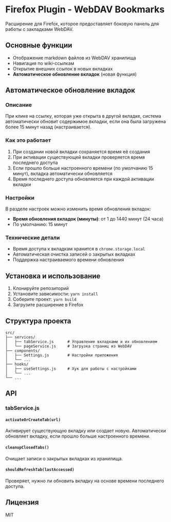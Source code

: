 # Firefox Plugin - WebDAV Bookmarks

Расширение для Firefox, которое предоставляет боковую панель для работы с закладками WebDAV.

## Основные функции

- Отображение markdown файлов из WebDAV хранилища
- Навигация по wiki-ссылкам
- Открытие внешних ссылок в новых вкладках
- **Автоматическое обновление вкладок** (новая функция)

## Автоматическое обновление вкладок

### Описание
При клике на ссылку, которая уже открыта в другой вкладке, система автоматически обновит содержимое вкладки, если она была загружена более 15 минут назад (настраивается).

### Как это работает
1. При создании новой вкладки сохраняется время её создания
2. При активации существующей вкладки проверяется время последнего доступа
3. Если прошло больше настроенного времени (по умолчанию 15 минут), вкладка автоматически обновляется
4. Время последнего доступа обновляется при каждой активации вкладки

### Настройки
В разделе настроек можно изменить время обновления вкладок:
- **Время обновления вкладок (минуты)**: от 1 до 1440 минут (24 часа)
- По умолчанию: 15 минут

### Технические детали
- Время доступа к вкладкам хранится в `chrome.storage.local`
- Автоматическая очистка записей о закрытых вкладках
- Поддержка настраиваемого времени обновления

## Установка и использование

1. Клонируйте репозиторий
2. Установите зависимости: `yarn install`
3. Соберите проект: `yarn build`
4. Загрузите расширение в Firefox

## Структура проекта

```
src/
├── services/
│   ├── tabService.js      # Управление вкладками и их обновлением
│   └── pageService.js     # Загрузка страниц из WebDAV
├── components/
│   ├── Settings.js        # Настройки приложения
│   └── ...
├── hooks/
│   ├── useSettings.js     # Хук для работы с настройками
│   └── ...
└── ...
```

## API

### tabService.js

#### `activateOrCreateTab(url)`
Активирует существующую вкладку или создает новую. Автоматически обновляет вкладку, если прошло больше настроенного времени.

#### `cleanupClosedTabs()`
Очищает записи о закрытых вкладках из хранилища.

#### `shouldRefreshTab(lastAccessed)`
Проверяет, нужно ли обновить вкладку на основе времени последнего доступа.

## Лицензия

MIT
